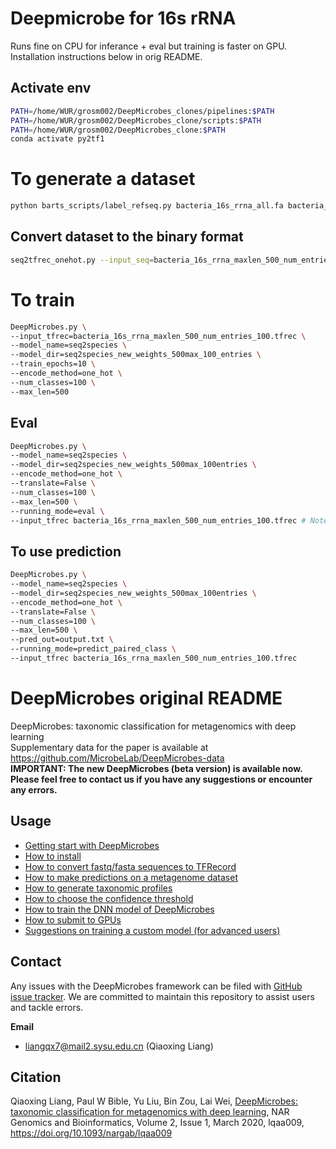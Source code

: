 # Deepmicrobe for 16s rRNA
Runs fine on CPU for inferance + eval but training is faster on GPU. Installation instructions below in orig README.
## Activate env
```bash
PATH=/home/WUR/grosm002/DeepMicrobes_clones/pipelines:$PATH
PATH=/home/WUR/grosm002/DeepMicrobes_clone/scripts:$PATH
PATH=/home/WUR/grosm002/DeepMicrobes_clone:$PATH
conda activate py2tf1
```

# To generate a dataset

```bash
python barts_scripts/label_refseq.py bacteria_16s_rrna_all.fa bacteria_16s_rrna_maxlen_500_num_entries_100.fa 500 100 10
```

## Convert dataset to the binary format 
```bash
seq2tfrec_onehot.py --input_seq=bacteria_16s_rrna_maxlen_500_num_entries_100.fa --output_tfrec=bacteria_16s_rrna_maxlen_500_num_entries_100.tfrec --is_train=True
```

# To train
```bash
DeepMicrobes.py \
--input_tfrec=bacteria_16s_rrna_maxlen_500_num_entries_100.tfrec \
--model_name=seq2species \
--model_dir=seq2species_new_weights_500max_100_entries \
--train_epochs=10 \
--encode_method=one_hot \
--num_classes=100 \
--max_len=500
```
## Eval

```bash
DeepMicrobes.py \
--model_name=seq2species \
--model_dir=seq2species_new_weights_500max_100entries \
--encode_method=one_hot \
--translate=False \
--num_classes=100 \
--max_len=500 \
--running_mode=eval \
--input_tfrec bacteria_16s_rrna_maxlen_500_num_entries_100.tfrec # Note that this also is the training file
```


## To use prediction
```bash
DeepMicrobes.py \
--model_name=seq2species \
--model_dir=seq2species_new_weights_500max_100entries \
--encode_method=one_hot \
--translate=False \
--num_classes=100 \
--max_len=500 \
--pred_out=output.txt \
--running_mode=predict_paired_class \
--input_tfrec bacteria_16s_rrna_maxlen_500_num_entries_100.tfrec
```


# DeepMicrobes original README

DeepMicrobes: taxonomic classification for metagenomics with deep learning <br>
Supplementary data for the paper is available at https://github.com/MicrobeLab/DeepMicrobes-data <br>
<b>IMPORTANT: The new DeepMicrobes (beta version) is available now. Please feel free to contact us if you have any suggestions or encounter any errors.</b>

## Usage

* [Getting start with DeepMicrobes](https://github.com/MicrobeLab/DeepMicrobes/blob/master/document/example.md)
* [How to install](https://github.com/MicrobeLab/DeepMicrobes/blob/master/document/install.md)
* [How to convert fastq/fasta sequences to TFRecord](https://github.com/MicrobeLab/DeepMicrobes/blob/master/document/tfrecord.md)
* [How to make predictions on a metagenome dataset](https://github.com/MicrobeLab/DeepMicrobes/blob/master/document/prediction.md)
* [How to generate taxonomic profiles](https://github.com/MicrobeLab/DeepMicrobes/blob/master/document/profile.md)
* [How to choose the confidence threshold](https://github.com/MicrobeLab/DeepMicrobes/blob/master/document/confidence.md)
* [How to train the DNN model of DeepMicrobes](https://github.com/MicrobeLab/DeepMicrobes/blob/master/document/train.md)
* [How to submit to GPUs](https://github.com/MicrobeLab/DeepMicrobes/blob/master/document/gpu.md)
* [Suggestions on training a custom model (for advanced users)](https://github.com/MicrobeLab/DeepMicrobes/blob/master/document/custom.md)



## Contact

Any issues with the DeepMicrobes framework can be filed with [GitHub issue tracker](https://github.com/MicrobeLab/DeepMicrobes/issues).
We are committed to maintain this repository to assist users and tackle errors. 

<b>Email</b>
* liangqx7@mail2.sysu.edu.cn (Qiaoxing Liang)



## Citation

Qiaoxing Liang, Paul W Bible, Yu Liu, Bin Zou, Lai Wei, [DeepMicrobes: taxonomic classification for metagenomics with deep learning](https://doi.org/10.1093/nargab/lqaa009), NAR Genomics and Bioinformatics, Volume 2, Issue 1, March 2020, lqaa009, https://doi.org/10.1093/nargab/lqaa009
